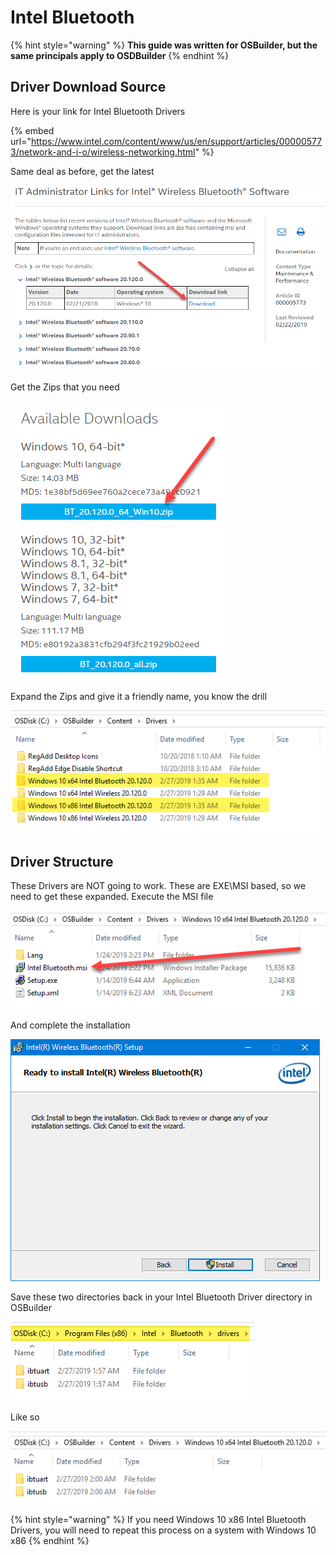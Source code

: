 # Intel Bluetooth

{% hint style="warning" %}
**This guide was written for OSBuilder, but the same principals apply to OSDBuilder**
{% endhint %}

## Driver Download Source

Here is your link for Intel Bluetooth Drivers

{% embed url="https://www.intel.com/content/www/us/en/support/articles/000005773/network-and-i-o/wireless-networking.html" %}

Same deal as before, get the latest

![](../../../../../.gitbook/assets/image%20%2875%29.png)

Get the Zips that you need

![](../../../../../.gitbook/assets/image%20%28279%29.png)

Expand the Zips and give it a friendly name, you know the drill

![](../../../../../.gitbook/assets/image%20%28288%29.png)

## 

## Driver Structure

These Drivers are NOT going to work.  These are EXE\MSI based, so we need to get these expanded.  Execute the MSI file

![](../../../../../.gitbook/assets/image%20%28140%29.png)

And complete the installation

![](../../../../../.gitbook/assets/image%20%28103%29.png)

Save these two directories back in your Intel Bluetooth Driver directory in OSBuilder

![](../../../../../.gitbook/assets/image%20%28191%29.png)

Like so

![](../../../../../.gitbook/assets/image%20%28299%29.png)

{% hint style="warning" %}
If you need Windows 10 x86 Intel Bluetooth Drivers, you will need to repeat this process on a system with Windows 10 x86
{% endhint %}


